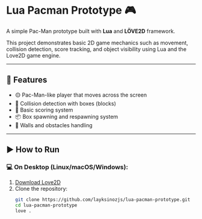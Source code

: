# Lua Pacman Prototype 🎮

A simple Pac-Man prototype built with **Lua** and **LÖVE2D** framework.

This project demonstrates basic 2D game mechanics such as movement, collision detection, score tracking, and object visibility using Lua and the Love2D game engine.

---

## 🔧 Features

- 🟡 Pac-Man-like player that moves across the screen
- 🍒 Collision detection with boxes (blocks)
- 🧠 Basic scoring system
- 📦 Box spawning and respawning system
- 🚧 Walls and obstacles handling

---

## ▶️ How to Run

### 💻 On Desktop (Linux/macOS/Windows):
1. [Download Love2D](https://love2d.org/)
2. Clone the repository:
   ```bash
   git clone https://github.com/layksinozjs/lua-pacman-prototype.git
   cd lua-pacman-prototype
   love .

